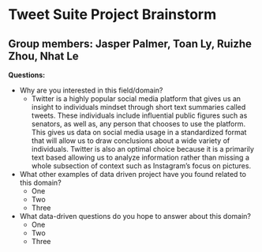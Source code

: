 # Tweet Suite Project Brainstorm
## Group members: Jasper Palmer, Toan Ly, Ruizhe Zhou, Nhat Le

**Questions:**

- Why are you interested in this field/domain?
  - Twitter is a highly popular social media platform that gives us an insight to individuals mindset through short text summaries called tweets. These individuals include influential public figures such as senators, as well as, any person that chooses to use the platform. This gives us data on social media usage in a standardized format that will allow us to draw conclusions about a wide variety of individuals. Twitter is also an optimal choice because it is a primarily text based allowing us to analyze information rather than missing a whole subsection of context such as Instagram’s focus on pictures.
- What other examples of data driven project have you found related to this domain?
  - One
  - Two
  - Three
- What data-driven questions do you hope to answer about this domain?
  - One
  - Two
  - Three
